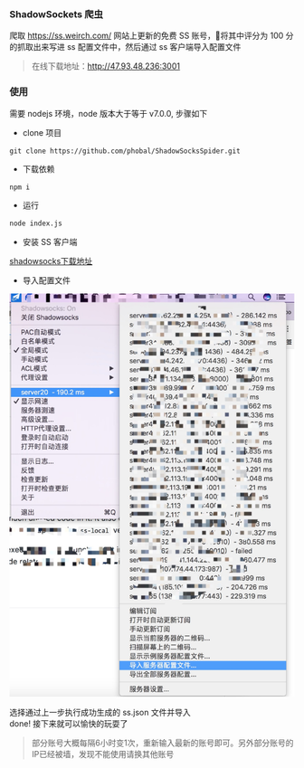 ### ShadowSockets 爬虫

爬取 <https://ss.weirch.com/> 网站上更新的免费 SS 账号，将其中评分为 100 分的抓取出来写进 ss 配置文件中，然后通过 ss 客户端导入配置文件  

> 在线下载地址：<http://47.93.48.236:3001>

### 使用

需要 nodejs 环境，node 版本大于等于 v7.0.0, 步骤如下

* clone 项目

``` git
git clone https://github.com/phobal/ShadowSocksSpider.git
```

* 下载依赖

``` bash
npm i
```

* 运行

``` bash
node index.js
```

* 安装 SS 客户端

[shadowsocks下载地址](https://github.com/shadowsocks/ShadowsocksX-NG)

* 导入配置文件

![](./1.jpg)

选择通过上一步执行成功生成的 ss.json 文件并导入  
done!
接下来就可以愉快的玩耍了

> 部分账号大概每隔6小时变1次，重新输入最新的账号即可。另外部分账号的IP已经被墙，发现不能使用请换其他账号
